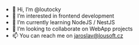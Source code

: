 - 👋 Hi, I’m @loutocky
- 👀 I’m interested in frontend development
- 🌱 I’m currently learning NodeJS / NestJS
- 💞️ I’m looking to collaborate on WebApp projects
- 📫 You can reach me on jaroslav@lousoft.cz

<!---
loutocky/loutocky is a ✨ special ✨ repository because its `README.md` (this file) appears on your GitHub profile.
You can click the Preview link to take a look at your changes.
--->
